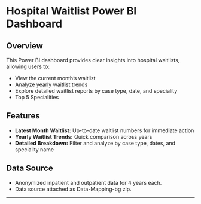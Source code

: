 #  Hospital Waitlist Power BI Dashboard

## Overview

This Power BI dashboard provides clear insights into hospital waitlists, allowing users to:

- View the current month’s waitlist
- Analyze yearly waitlist trends
- Explore detailed waitlist reports by case type, date, and speciality
- Top 5 Specialities

## Features

- **Latest Month Waitlist:** Up-to-date waitlist numbers for immediate action
- **Yearly Waitlist Trends:** Quick comparison across years
- **Detailed Breakdown:** Filter and analyze by case type, dates, and speciality name


## Data Source

- Anonymized inpatient and outpatient data for 4 years each.
- Data source attached as Data-Mapping-bg zip.
---
